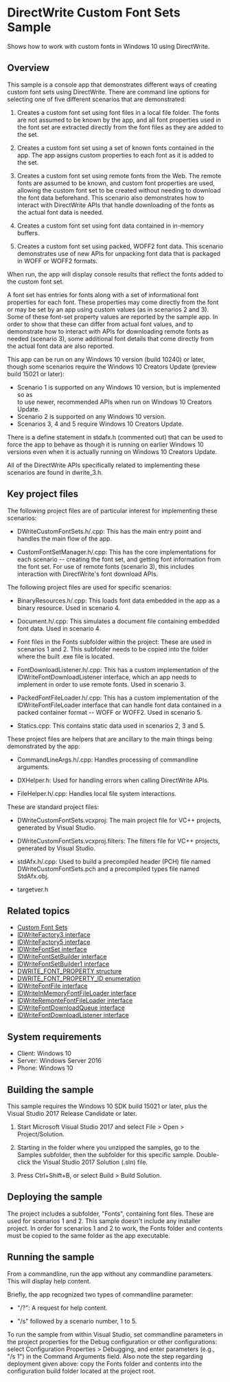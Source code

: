 <!---
  category: 
  samplefwlink: 
--->

# DirectWrite Custom Font Sets Sample

Shows how to work with custom fonts in Windows 10 using DirectWrite.

## Overview

This sample is a console app that demonstrates different ways of creating custom
font sets using DirectWrite. There are command line options for selecting one of
five different scenarios that are demonstrated:

1. Creates a custom font set using font files in a local file folder. The fonts
   are not assumed to be known by the app, and all font properties used in the
   font set are extracted directly from the font files as they are added to the
   set.

2. Creates a custom font set using a set of known fonts contained in the app.
   The app assigns custom properties to each font as it is added to the set.

3. Creates a custom font set using remote fonts from the Web. The remote fonts 
   are assumed to be known, and custom font properties are used, allowing the 
   custom font set to be created without needing to download the font data 
   beforehand. This scenario also demonstrates how to interact with DirectWrite
   APIs that handle downloading of the fonts as the actual font data is needed.

4. Creates a custom font set using font data contained in in-memory buffers.

5. Creates a custom font set using packed, WOFF2 font data.  This scenario
   demonstrates use of new APIs for unpacking font data that is packaged in
   WOFF or WOFF2 formats.

When run, the app will display console results that reflect the fonts added to
the custom font set.

A font set has entries for fonts along with a set of informational font properties
for each font. These properties may come directly from the font or may be set
by an app using custom values (as in scenarios 2 and 3). Some of these font-set
property values are reported by the sample app. In order to show that these can 
differ from actual font values, and to demonstrate how to interact with APIs for
downloading remote fonts as needed (scenario 3), some additional font details
that come directly from the actual font data are also reported.

This app can be run on any Windows 10 version (build 10240) or later, though some
scenarios require the Windows 10 Creators Update (preview build 15021 or later):

- Scenario 1 is supported on any Windows 10 version, but is implemented so as  
  to use newer, recommended APIs when run on Windows 10 Creators Update. 
- Scenario 2 is supported on any Windows 10 version. 
- Scenarios 3, 4 and 5 require Windows 10 Creators Update.

There is a define statement in stdafx.h (commented out) that can be used to
force the app to behave as though it is running on earlier Windows 10 versions 
even when it is actually running on Windows 10 Creators Update.

All of the DirectWrite APIs specifically related to implementing these
scenarios are found in dwrite_3.h.


##  Key project files

The following project files are of particular interest for implementing these
scenarios:

- DWriteCustomFontSets.h/.cpp: This has the main entry point and handles the
  main flow of the app.

- CustomFontSetManager.h/.cpp: This has the core implementations for each
  scenario -- creating the font set, and getting font information from the
  font set. For use of remote fonts (scenario 3), this includes interaction
  with DirectWrite's font download APIs.

The following project files are used for specific scenarios:

- BinaryResources.h/.cpp: This loads font data embedded in the app as a
  binary resource. Used in scenario 4.

- Document.h/.cpp: This simulates a document file containing embedded font
  data. Used in scenario 4.

- Font files in the Fonts subfolder within the project: These are used in
  scenarios 1 and 2. This subfolder needs to be copied into the folder where 
  the built .exe file is located.

- FontDownloadListener.h/.cpp: This has a custom implementation of the
  IDWriteFontDownloadListener interface, which an app needs to implement in
  order to use remote fonts. Used in scenario 3.

- PackedFontFileLoader.h/.cpp: This has a custom implementation of the
  IDWriteFontFileLoader interface that can handle font data contained in
  a packed container format -- WOFF or WOFF2. Used in scenario 5.

- Statics.cpp: This contains static data used in scenarios 2, 3 and 5.

These project files are helpers that are ancillary to the main things being 
demonstrated by the app:

- CommandLineArgs.h/.cpp: Handles processing of commandline arguments.

- DXHelper.h: Used for handling errors when calling DirectWrite APIs.

- FileHelper.h/.cpp: Handles local file system interactions.

These are standard project files:

- DWriteCustomFontSets.vcxproj: The main project file for VC++ projects,
  generated by Visual Studio.

- DWriteCustomFontSets.vcxproj.filters: The filters file for VC++ projects,
  generated by Visual Studio.

- stdAfx.h/.cpp: Used to build a precompiled header (PCH) file named
  DWriteCustomFontSets.pch and a precompiled types file named StdAfx.obj.

- targetver.h


##  Related topics

- [Custom Font Sets](https://go.microsoft.com/fwlink/?linkid=843534)
- [IDWriteFactory3 interface](https://msdn.microsoft.com/en-us/library/windows/desktop/dn890753)
- [IDWriteFactory5 interface](https://go.microsoft.com/fwlink/?linkid=843506)
- [IDWriteFontSet interface](https://msdn.microsoft.com/en-us/library/windows/desktop/dn933235)
- [IDWriteFontSetBuilder interface](https://msdn.microsoft.com/en-us/library/windows/desktop/dn933236)
- [IDWriteFontSetBuilder1 interface](https://go.microsoft.com/fwlink/?linkid=843507) 
- [DWRITE_FONT_PROPERTY structure](https://msdn.microsoft.com/en-us/library/windows/desktop/dn933212)
- [DWRITE_FONT_PROPERTY_ID enumeration](https://msdn.microsoft.com/en-us/library/windows/desktop/dn933213)
- [IDWriteFontFile interface](https://msdn.microsoft.com/en-us/library/windows/desktop/dd371060)
- [IDWriteInMemoryFontFileLoader interface](https://go.microsoft.com/fwlink/?linkid=843510)
- [IDWriteRemonteFontFileLoader interface](https://go.microsoft.com/fwlink/?linkid=843513)
- [IDWriteFontDownloadQueue interface](https://msdn.microsoft.com/library/windows/desktop/dn890778)
- [IDWriteFontDownloadListener interface](https://msdn.microsoft.com/library/windows/desktop/dn890775)


## System requirements

- Client: Windows 10
- Server: Windows Server 2016
- Phone: Windows 10


## Building the sample

This sample requires the Windows 10 SDK build 15021 or later, plus the Visual
Studio 2017 Release Candidate or later.

1.  Start Microsoft Visual Studio 2017 and select File > Open > Project/Solution.

2.  Starting in the folder where you unzipped the samples, go to the Samples
    subfolder, then the subfolder for this specific sample. Double-click the
    Visual Studio 2017 Solution (.sln) file.

3.  Press Ctrl+Shift+B, or select Build > Build Solution.


## Deploying the sample

The project includes a subfolder, "Fonts", containing font files. These are 
used for scenarios 1 and 2. This sample doesn't include any installer project. 
In order for scenarios 1 and 2 to work, the Fonts folder and contents must be
copied to the same folder as the app executable.


## Running the sample

From a commandline, run the app without any commandline parameters. This will
display help content.

Briefly, the app recognized two types of commandline parameter:

- "/?": A request for help content.

- "/s" followed by a scenario number, 1 to 5.

To run the sample from within Visual Studio, set commandline parameters in the
project properties for the Debug configuration or other configurations: select
Configuration Properties > Debugging, and enter parameters (e.g., "/s 1") in
the Command Arguments field. Also note the step regarding deployment given
above: copy the Fonts folder and contents into the configuration build folder
located at the project root.